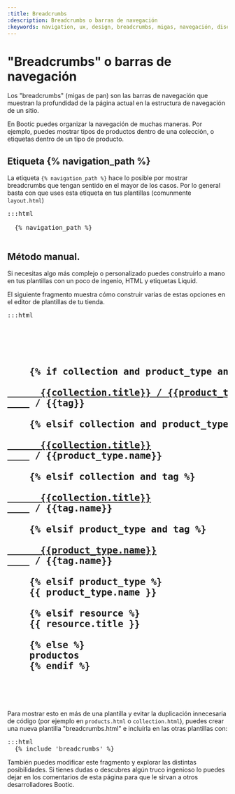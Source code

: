 ```yaml
---
:title: Breadcrumbs
:description: Breadcrumbs o barras de navegación
:keywords: navigation, ux, design, breadcrumbs, migas, navegación, diseño, navigation_path
---
```

# "Breadcrumbs" o barras de navegación

Los "breadcrumbs" (migas de pan) son las barras de navegación que muestran la profundidad de la página actual en la estructura de navegación de un sitio.

En Bootic puedes organizar la navegación de muchas maneras. Por ejemplo, puedes mostrar tipos de productos dentro de una colección, o etiquetas dentro de un tipo de producto.

## Etiqueta {% navigation_path %}

La etiqueta <code>{% navigation_path %}</code> hace lo posible por mostrar breadcrumbs que tengan sentido en el mayor de los casos. Por lo general basta con que uses esta etiqueta en tus plantillas (comunmente <code>layout.html</code>)

<pre>:::html
<div class="navegacion">
  {% navigation_path %}
</div>
</pre>

## Método manual.

Si necesitas algo más complejo o personalizado puedes construirlo a mano en tus plantillas con un poco de ingenio, HTML y etiquetas Liquid.

El siguiente fragmento muestra cómo construir varias de estas opciones en el editor de plantillas de tu tienda.

<pre>:::html
  <!-- breadcrumbs -->
  <h2>
    <!-- [colección] / [tipo] / [etiqueta] -->
    {% if collection and product_type and tag %}
    <a href="{{collection | typed_collection_path:product_type}}">
      {{collection.title}} / {{product_type.name}}
    </a> / {{tag}}
    <!-- [colección] / [tipo] -->
    {% elsif collection and product_type %}
    <a href="{{collection.url}}">
      {{collection.title}}
    </a> / {{product_type.name}}
    <!-- [colección] / [etiqueta] -->
    {% elsif collection and tag %}
    <a href="{{collection.url}}">
      {{collection.title}}
    </a> / {{tag.name}}
    <!-- [tipo] / [etiqueta] -->
    {% elsif product_type and tag %}
    <a href="{{product_type.url}}">
      {{product_type.name}}
    </a> / {{tag.name}}
    <!-- [tipo] -->
    {% elsif product_type %}
    {{ product_type.name }}
    <!-- [colección, nombre de producto u otros] -->
    {% elsif resource %}
    {{ resource.title }}
    <!-- Todos los productos -->
    {% else %}
    productos
    {% endif %}
  </h2>
  <!-- /breadcrumbs -->
</pre>

Para mostrar esto en más de una plantilla y evitar la duplicación innecesaria de código (por ejemplo en <code>products.html</code> o <code>collection.html</code>), puedes crear una nueva plantilla "breadcrumbs.html" e incluírla en las otras plantillas con:

<pre>:::html
  {% include 'breadcrumbs' %}
</pre>

También puedes modificar este fragmento y explorar las distintas posibilidades. Si tienes dudas o descubres algún truco ingenioso lo puedes dejar en los comentarios de esta página para que le sirvan a otros desarrolladores Bootic.
